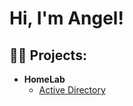 <h1>Hi, I'm Angel! </h1>

<h2>👨‍💻 Projects:</h2>

- <b>HomeLab</b>
  - [Active Directory](https://github.com/angelctoquero/activedirectorylab)





<!--
**angelctoquero/angelctoquero** is a ✨ _special_ ✨ repository because its `README.md` (this file) appears on your GitHub profile.

Here are some ideas to get you started:

- 🔭 I’m currently working on ...
- 🌱 I’m currently learning ...
- 👯 I’m looking to collaborate on ...
- 🤔 I’m looking for help with ...
- 💬 Ask me about ...
- 📫 How to reach me: ...
- 😄 Pronouns: ...
- ⚡ Fun fact: ...
-->
